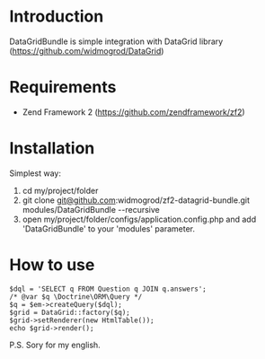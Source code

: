 # Introduction
DataGridBundle is simple integration with DataGrid library (https://github.com/widmogrod/DataGrid)

# Requirements

  * Zend Framework 2 (https://github.com/zendframework/zf2)

# Installation

Simplest way:

  1. cd my/project/folder
  2. git clone git@github.com:widmogrod/zf2-datagrid-bundle.git modules/DataGridBundle --recursive
  3. open my/project/folder/configs/application.config.php and add 'DataGridBundle' to your 'modules' parameter.

# How to use

```
$dql = 'SELECT q FROM Question q JOIN q.answers';
/* @var $q \Doctrine\ORM\Query */
$q = $em->createQuery($dql);
$grid = DataGrid::factory($q);
$grid->setRenderer(new HtmlTable());
echo $grid->render();
```

P.S. Sory for my english.


